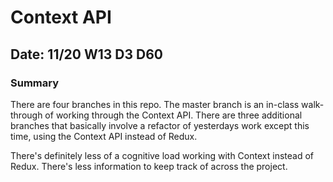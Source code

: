 # Context API

## Date: 11/20 W13 D3 D60

### Summary

There are four branches in this repo. The master branch is an in-class walk-through of working through the Context API. There are three additional branches that basically involve a refactor of yesterdays work except this time, using the Context API instead of Redux. 

There's definitely less of a cognitive load working with Context instead of Redux. There's less information to keep track of across the project.